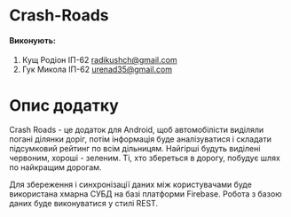 # Crash-Roads
#### Виконують:
1. Кущ Родіон ІП-62 [radikushch@gmail.com](radikushch@gmail.com)
2. Гук Микола ІП-62 [urenad35@gmail.com](urenad35@gmail.com)

Опис додатку
======
Crash Roads - це додаток для Android, щоб автомобілісти виділяли погані ділянки доріг, потім інформація буде аналізуватися і складати підсумковий рейтинг по всім дільницям. Найгірші будуть виділені червоним, хороші - зеленим. Ті, хто збереться в дорогу, побудує шлях по найкращим дорогам. 
  
Для збереження і синхронізації даних між користувачами буде використана хмарна СУБД на базі платформи Firebase. Робота з базою даних буде виконуватися у стилі REST.
   
